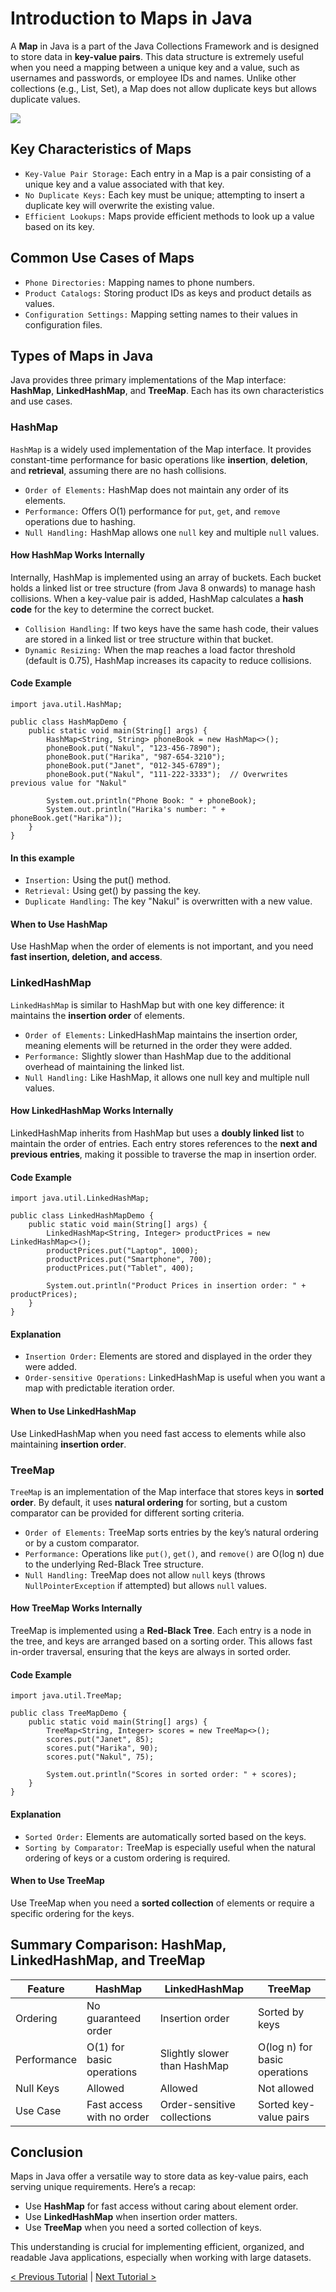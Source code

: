 # Introduction to Maps in Java
A **Map** in Java is a part of the Java Collections Framework and is designed to store data in **key-value pairs**. This data structure is extremely useful when you need a mapping between a unique key and a value, such as usernames and passwords, or employee IDs and names. Unlike other collections (e.g., List, Set), a Map does not allow duplicate keys but allows duplicate values.

[![](https://markdown-videos-api.jorgenkh.no/youtube/3ZhbqpkFjJo)](https://youtu.be/3ZhbqpkFjJo)

## Key Characteristics of Maps
* `Key-Value Pair Storage:` Each entry in a Map is a pair consisting of a unique key and a value associated with that key.
* `No Duplicate Keys:` Each key must be unique; attempting to insert a duplicate key will overwrite the existing value.
* `Efficient Lookups:` Maps provide efficient methods to look up a value based on its key.

## Common Use Cases of Maps
* `Phone Directories:` Mapping names to phone numbers.
* `Product Catalogs:` Storing product IDs as keys and product details as values.
* `Configuration Settings:` Mapping setting names to their values in configuration files.

## Types of Maps in Java
Java provides three primary implementations of the Map interface: **HashMap**, **LinkedHashMap**, and **TreeMap**. Each has its own characteristics and use cases.

### HashMap
`HashMap` is a widely used implementation of the Map interface. It provides constant-time performance for basic operations like **insertion**, **deletion**, and **retrieval**, assuming there are no hash collisions.

* `Order of Elements:` HashMap does not maintain any order of its elements.
* `Performance:` Offers O(1) performance for `put`, `get`, and `remove` operations due to hashing.
* `Null Handling:` HashMap allows one `null` key and multiple `null` values.

#### How HashMap Works Internally
Internally, HashMap is implemented using an array of buckets. Each bucket holds a linked list or tree structure (from Java 8 onwards) to manage hash collisions. When a key-value pair is added, HashMap calculates a **hash code** for the key to determine the correct bucket.

* `Collision Handling:` If two keys have the same hash code, their values are stored in a linked list or tree structure within that bucket.
* `Dynamic Resizing:` When the map reaches a load factor threshold (default is 0.75), HashMap increases its capacity to reduce collisions.

#### Code Example
```
import java.util.HashMap;

public class HashMapDemo {
    public static void main(String[] args) {
        HashMap<String, String> phoneBook = new HashMap<>();
        phoneBook.put("Nakul", "123-456-7890");
        phoneBook.put("Harika", "987-654-3210");
        phoneBook.put("Janet", "012-345-6789");
        phoneBook.put("Nakul", "111-222-3333");  // Overwrites previous value for "Nakul"

        System.out.println("Phone Book: " + phoneBook);
        System.out.println("Harika's number: " + phoneBook.get("Harika"));
    }
}
```

#### In this example
* `Insertion:` Using the put() method.
* `Retrieval:` Using get() by passing the key.
* `Duplicate Handling:` The key "Nakul" is overwritten with a new value.

#### When to Use HashMap
Use HashMap when the order of elements is not important, and you need **fast insertion, deletion, and access**.

### LinkedHashMap
`LinkedHashMap` is similar to HashMap but with one key difference: it maintains the **insertion order** of elements.

* `Order of Elements:` LinkedHashMap maintains the insertion order, meaning elements will be returned in the order they were added.
* `Performance:` Slightly slower than HashMap due to the additional overhead of maintaining the linked list.
* `Null Handling:` Like HashMap, it allows one null key and multiple null values.

#### How LinkedHashMap Works Internally
LinkedHashMap inherits from HashMap but uses a **doubly linked list** to maintain the order of entries. Each entry stores references to the **next and previous entries**, making it possible to traverse the map in insertion order.

#### Code Example
```
import java.util.LinkedHashMap;

public class LinkedHashMapDemo {
    public static void main(String[] args) {
        LinkedHashMap<String, Integer> productPrices = new LinkedHashMap<>();
        productPrices.put("Laptop", 1000);
        productPrices.put("Smartphone", 700);
        productPrices.put("Tablet", 400);

        System.out.println("Product Prices in insertion order: " + productPrices);
    }
}
```

#### Explanation
* `Insertion Order:` Elements are stored and displayed in the order they were added.
* `Order-sensitive Operations:` LinkedHashMap is useful when you want a map with predictable iteration order.

#### When to Use LinkedHashMap
Use LinkedHashMap when you need fast access to elements while also maintaining **insertion order**.

### TreeMap
`TreeMap` is an implementation of the Map interface that stores keys in **sorted order**. By default, it uses **natural ordering** for sorting, but a custom comparator can be provided for different sorting criteria.

* `Order of Elements:` TreeMap sorts entries by the key’s natural ordering or by a custom comparator.
* `Performance:` Operations like `put()`, `get()`, and `remove()` are O(log n) due to the underlying Red-Black Tree structure.
* `Null Handling:` TreeMap does not allow `null` keys (throws `NullPointerException` if attempted) but allows `null` values.

#### How TreeMap Works Internally
TreeMap is implemented using a **Red-Black Tree**. Each entry is a node in the tree, and keys are arranged based on a sorting order. This allows fast in-order traversal, ensuring that the keys are always in sorted order.

#### Code Example
```
import java.util.TreeMap;

public class TreeMapDemo {
    public static void main(String[] args) {
        TreeMap<String, Integer> scores = new TreeMap<>();
        scores.put("Janet", 85);
        scores.put("Harika", 90);
        scores.put("Nakul", 75);

        System.out.println("Scores in sorted order: " + scores);
    }
}
```

#### Explanation
* `Sorted Order:` Elements are automatically sorted based on the keys.
* `Sorting by Comparator:` TreeMap is especially useful when the natural ordering of keys or a custom ordering is required.

#### When to Use TreeMap
Use TreeMap when you need a **sorted collection** of elements or require a specific ordering for the keys.

## Summary Comparison: HashMap, LinkedHashMap, and TreeMap
| Feature | HashMap | LinkedHashMap |  TreeMap  |
| ----------------|-------|-------|-----------|
|    Ordering     |  No guaranteed order  |  Insertion order  |  Sorted by keys |
|    Performance     |  O(1) for basic operations  |  Slightly slower than HashMap  |  O(log n) for basic operations  |
|    Null Keys   |  Allowed  |  Allowed  |  Not allowed  |
|    Use Case      |  Fast access with no order  |  Order-sensitive collections  |  Sorted key-value pairs  |

## Conclusion
Maps in Java offer a versatile way to store data as key-value pairs, each serving unique requirements. Here’s a recap:
* Use **HashMap** for fast access without caring about element order.
* Use **LinkedHashMap** when insertion order matters.
* Use **TreeMap** when you need a sorted collection of keys.

This understanding is crucial for implementing efficient, organized, and readable Java applications, especially when working with large datasets.

[< Previous Tutorial](https://github.com/nakulmitra/java-tutorial/blob/master/java-collections-framework/sets.md) | [Next Tutorial >](https://github.com/nakulmitra/java-tutorial/blob/master/java-collections-framework/hashmap-internal-working.md)
